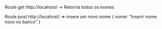 Route get http://locahost/ -> Retorna todos os nomes

Route post http://locahost/ => insere um novo nome
{
    nome: "Inserir nome novo no banco"
} 
